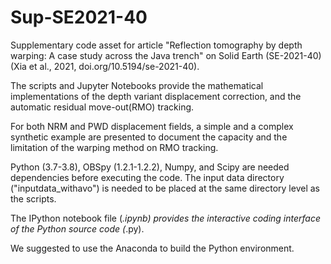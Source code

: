 # Sup-SE2021-40
Supplementary code asset for article "Reflection tomography by depth warping: A case study across the Java trench" on Solid Earth (SE-2021-40) 
(Xia et al., 2021, doi.org/10.5194/se-2021-40).

The scripts and Jupyter Notebooks provide the mathematical implementations of the depth variant displacement correction, and the automatic residual move-out(RMO) tracking.

For both NRM and PWD displacement fields, a simple and a complex synthetic example are presented to document the capacity and the limitation of the warping method on RMO tracking.  

Python (3.7-3.8), OBSpy (1.2.1-1.2.2), Numpy, and Scipy are needed dependencies before executing the code. The input data directory ("inputdata_withavo") is needed to be placed at the same directory level as the scripts. 

The IPython notebook file (*.ipynb) provides the interactive coding interface of the Python source code (*.py).

We suggested to use the Anaconda to build the Python environment. 
